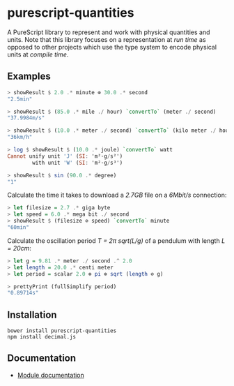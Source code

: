 # purescript-quantities

A PureScript library to represent and work with physical quantities and units. Note that this library
focuses on a representation at *run time* as opposed to other projects which use the type system to
encode physical units at *compile time*.

## Examples

``` purs
> showResult $ 2.0 .* minute ⊕ 30.0 .* second
"2.5min"

> showResult $ (85.0 .* mile ./ hour) `convertTo` (meter ./ second)
"37.9984m/s"

> showResult $ (10.0 .* meter ./ second) `convertTo` (kilo meter ./ hour)
"36km/h"

> log $ showResult $ (10.0 .* joule) `convertTo` watt
Cannot unify unit 'J' (SI: 'm²·g/s²')
        with unit 'W' (SI: 'm²·g/s³')

> showResult $ sin (90.0 .* degree)
"1"
```

Calculate the time it takes to download a *2.7GB* file on a *6Mbit/s* connection:
``` purs
> let filesize = 2.7 .* giga byte
> let speed = 6.0 .* mega bit ./ second
> showResult $ (filesize ⊘ speed) `convertTo` minute
"60min"
```

Calculate the oscillation period *T = 2π sqrt(L/g)* of a pendulum with length *L = 20cm*:
``` purs
> let g = 9.81 .* meter ./ second .^ 2.0
> let length = 20.0 .* centi meter
> let period = scalar 2.0 ⊗ pi ⊗ sqrt (length ⊘ g)

> prettyPrint (fullSimplify period)
"0.89714s"
```

## Installation
```
bower install purescript-quantities
npm install decimal.js
```

## Documentation

- [Module documentation](https://pursuit.purescript.org/packages/purescript-quantities)

